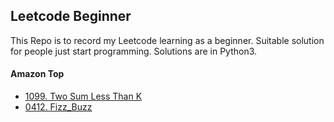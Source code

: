 ## Leetcode Beginner

This Repo is to record my Leetcode learning as a beginner. Suitable solution for people just start programming. Solutions are in Python3.



#### Amazon Top

- [1099. Two Sum Less Than K](./Problems/1099.Two_Sum_Less_Than_K.md)
- [0412. Fizz_Buzz](./Problems/0412.Fizz_buzz.md)

